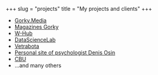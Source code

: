 +++
slug = "projects"
title = "My projects and clients"
+++

- [Gorky.Media](https://gorky.media/)
- [Magazines Gorky](https://magazines.gorky.media)
- [W-Hub](https://w-hub.ru/)
- [DataScienceLab](https://datasciencelab.ru/)
- [Vetrabota](https://vetrabota.ru/)
- [Personal site of psychologist Denis Osin](https://d-osin.com/)
- [CBU](https://santehnik-home.ru/)
- …and many others
